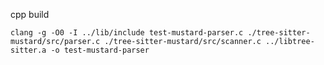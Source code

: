 cpp build

`clang -g -O0 -I ../lib/include test-mustard-parser.c ./tree-sitter-mustard/src/parser.c ./tree-sitter-mustard/src/scanner.c ../libtree-sitter.a -o test-mustard-parser`